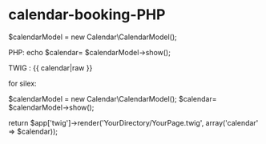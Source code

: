 # calendar-booking-PHP

$calendarModel = new Calendar\CalendarModel();

PHP:
  echo $calendar= $calendarModel->show();

TWIG : 
    {{ calendar|raw }}

for silex: 

 $calendarModel = new Calendar\CalendarModel();
 $calendar= $calendarModel->show();

  return $app['twig']->render('YourDirectory/YourPage.twig', array('calendar' => $calendar));
